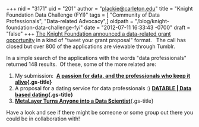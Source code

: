 +++
nid = "3171"
uid = "201"
author = "plackie@carleton.edu"
title = "Knight Foundation Data Challenge (FYI)"
tags = [ "Community of Data Professionals", "Data-related Advocacy",]
oldpath = "/blog/knight-foundation-data-challenge-fyi"
date = "2012-07-11 16:33:43 -0700"
draft = "false"
+++
[The Knight Foundation announced a data-related grant
opportunity](http://newschallenge.tumblr.com/post/24130238607/knight-news-challenge-data-is-now-open "Knight News Challenge")
in a kind of "tweet your grant proposal" format.   The call has closed
but over 800 of the applications are viewable through Tumblr.   

In a simple search of the applications with the words "data
professionals" returned 148 results.  Of these, some of the more
related are: 

1.  My submission:  **[A passion for data, and the professionals who
    keep it
    alive](https://www.google.com/url?q=http://newschallenge.tumblr.com/post/25577591285/a-passion-for-data-and-the-professionals-who-keep-it&sa=U&ei=Xwr-T7CiGYj80QXzxqH6Bg&ved=0CAUQFjAA&client=internal-uds-cse&usg=AFQjCNFnawJH5ZT9qVARbcA_3CsrtprMBQ){.gs-title}**
2.  A proposal for a dating service for data professionals :} **[DATABLE
    | Data based
    dating](http://newschallenge.tumblr.com/post/25577644377/datable-data-based-dating){.gs-title}**
3.  [**MetaLayer Turns Anyone into a Data
    Scientist**](http://newschallenge.tumblr.com/post/24195512269/metalayer-turns-anyone-into-a-data-scientist){.gs-title}

Have a look and see if there might be someone or some group out there
you could be in collaboration with! 
